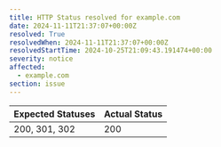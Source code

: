 ```yaml
---
title: HTTP Status resolved for example.com
date: 2024-11-11T21:37:07+00:00Z
resolved: True
resolvedWhen: 2024-11-11T21:37:07+00:00Z
resolvedStartTime: 2024-10-25T21:09:43.191474+00:00
severity: notice
affected:
  - example.com
section: issue
---
```


| Expected Statuses | Actual Status  |
|-------------------|----------------|
| 200, 301, 302 | 200 |
